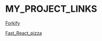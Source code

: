 # MY_PROJECT_LINKS

[Forkify](https://nishu-forkify.netlify.app/)

[Fast_React_pizza](https://nishupizza.netlify.app/)


